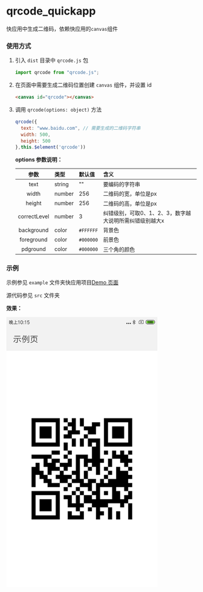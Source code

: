 # qrcode_quickapp

快应用中生成二维码，依赖快应用的`canvas`组件

### 使用方式

1. 引入 `dist` 目录中 `qrcode.js` 包

   ```javascript
   import qrcode from "qrcode.js";
   ```

2. 在页面中需要生成二维码位置创建 `canvas` 组件，并设置 id

   ```html
   <canvas id="qrcode"></canvas>
   ```

3. 调用 `qrcode(options: object)` 方法

   ```JavaScript
   qrcode({
     text: "www.baidu.com", // 需要生成的二维码字符串
     width: 500,
     height: 500
   },this.$element('qrcode'))
   ```

   **options 参数说明：**


    |参数     |类型  | 默认值    |含义 |
    |:------------:|------------|-----|-----------|
    |text     | string|""|要编码的字符串 |
    |width   | number|256| 二维码的宽，单位是px|
    |height   | number|256| 二维码的高，单位是px|
    |correctLevel   | number|3| 纠错级别，可取0、1、2、3，数字越大说明所需纠错级别越大x|
    |background   | color| `#FFFFFF` | 背景色|
    |foreground   | color| `#000000` | 前景色|
    |pdground   | color| `#000000` | 三个角的颜色|

### 示例

示例参见 `example` 文件夹快应用项目[Demo 页面](https://github.com/WangCao/qrcode/blob/master/example/src/Demo/index.ux)

源代码参见 `src` 文件夹

**效果：**

<img src="./demo.png" width="400" >
